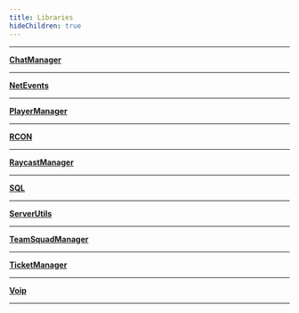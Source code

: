 ```yaml
---
title: Libraries
hideChildren: true
---
```


---

**[ChatManager](/vext/ref/server/library/chatmanager)**

---

**[NetEvents](/vext/ref/server/library/netevents)**

---

**[PlayerManager](/vext/ref/server/library/playermanager)**

---

**[RCON](/vext/ref/server/library/rcon)**

---

**[RaycastManager](/vext/ref/server/library/raycastmanager)**

---

**[SQL](/vext/ref/server/library/sql)**

---

**[ServerUtils](/vext/ref/server/library/serverutils)**

---

**[TeamSquadManager](/vext/ref/server/library/teamsquadmanager)**

---

**[TicketManager](/vext/ref/server/library/ticketmanager)**

---

**[Voip](/vext/ref/server/library/voip)**

---
